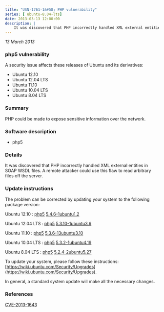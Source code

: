 ```yaml
---
title: "USN-1761-1&#58; PHP vulnerability"
series: [ ubuntu-8.04-lts]
date: 2013-03-13 12:00:00
description: |
    It was discovered that PHP incorrectly handled XML external entities in SOAP WSDL files. A remote attacker could use this flaw to read arbitrary files off the server. 
--- 
```

 
 

*13 March 2013*

### php5 vulnerability

A security issue affects these releases of Ubuntu and its derivatives:

* Ubuntu 12.10
* Ubuntu 12.04 LTS
* Ubuntu 11.10
* Ubuntu 10.04 LTS
* Ubuntu 8.04 LTS

### Summary

PHP could be made to expose sensitive information over the network. 

### Software description

* php5 

### Details

It was discovered that PHP incorrectly handled XML external entities in SOAP WSDL files. A remote attacker could use this flaw to read arbitrary files off the server. 

### Update instructions

The problem can be corrected by updating your system to the following package version:

Ubuntu 12.10
 : [php5](https://launchpad.net/ubuntu/+source/php5) <span> [5.4.6-1ubuntu1.2](https://launchpad.net/ubuntu/+source/php5/5.4.6-1ubuntu1.2) </span> 

Ubuntu 12.04 LTS
 : [php5](https://launchpad.net/ubuntu/+source/php5) <span> [5.3.10-1ubuntu3.6](https://launchpad.net/ubuntu/+source/php5/5.3.10-1ubuntu3.6) </span> 

Ubuntu 11.10
 : [php5](https://launchpad.net/ubuntu/+source/php5) <span> [5.3.6-13ubuntu3.10](https://launchpad.net/ubuntu/+source/php5/5.3.6-13ubuntu3.10) </span> 

Ubuntu 10.04 LTS
 : [php5](https://launchpad.net/ubuntu/+source/php5) <span> [5.3.2-1ubuntu4.19](https://launchpad.net/ubuntu/+source/php5/5.3.2-1ubuntu4.19) </span> 

Ubuntu 8.04 LTS
 : [php5](https://launchpad.net/ubuntu/+source/php5) <span> [5.2.4-2ubuntu5.27](https://launchpad.net/ubuntu/+source/php5/5.2.4-2ubuntu5.27) </span> 

To update your system, please follow these instructions: [https://wiki.ubuntu.com/Security/Upgrades](https://wiki.ubuntu.com/Security/Upgrades).

In general, a standard system update will make all the necessary changes. 

### References

 
 [CVE-2013-1643](http://people.ubuntu.com/~ubuntu-security/cve/CVE-2013-1643)
 

